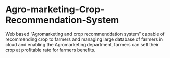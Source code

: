 # Agro-marketing-Crop-Recommendation-System
Web based “Agromarketing and crop recommenddation system” capable of recommending crop to farmers and managing large database of farmers in cloud and enabling the Agromarketing department, farmers can sell their crop at profitable rate for 
farmers benefits. 
